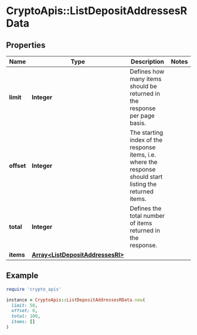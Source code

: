 # CryptoApis::ListDepositAddressesRData

## Properties

| Name | Type | Description | Notes |
| ---- | ---- | ----------- | ----- |
| **limit** | **Integer** | Defines how many items should be returned in the response per page basis. |  |
| **offset** | **Integer** | The starting index of the response items, i.e. where the response should start listing the returned items. |  |
| **total** | **Integer** | Defines the total number of items returned in the response. |  |
| **items** | [**Array&lt;ListDepositAddressesRI&gt;**](ListDepositAddressesRI.md) |  |  |

## Example

```ruby
require 'crypto_apis'

instance = CryptoApis::ListDepositAddressesRData.new(
  limit: 50,
  offset: 0,
  total: 100,
  items: []
)
```

